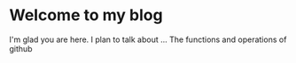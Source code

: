 # Welcome to my blog

I'm glad you are here. I plan to talk about ...
The functions and operations of github
